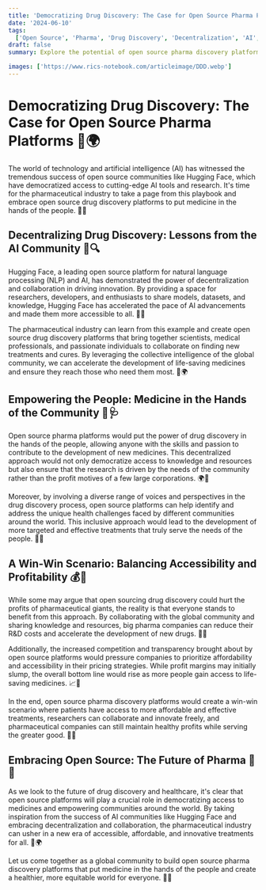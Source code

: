 ```yaml
---
title: 'Democratizing Drug Discovery: The Case for Open Source Pharma Platforms 💊🌍'
date: '2024-06-10'
tags:
  ['Open Source', 'Pharma', 'Drug Discovery', 'Decentralization', 'AI', 'Medicine', 'Hugging Face']
draft: false
summary: Explore the potential of open source pharma discovery platforms in democratizing drug discovery and empowering people. Learn how decentralizing the pharmaceutical industry, inspired by the success of AI communities like Hugging Face, can lead to more accessible and affordable medicines while still benefiting all stakeholders.

images: ['https://www.rics-notebook.com/articleimage/DDD.webp']
---
```


# Democratizing Drug Discovery: The Case for Open Source Pharma Platforms 💊🌍

The world of technology and artificial intelligence (AI) has witnessed the tremendous success of open source communities like Hugging Face, which have democratized access to cutting-edge AI tools and research. It's time for the pharmaceutical industry to take a page from this playbook and embrace open source drug discovery platforms to put medicine in the hands of the people. 🤝💡

## Decentralizing Drug Discovery: Lessons from the AI Community 🧠🔍

Hugging Face, a leading open source platform for natural language processing (NLP) and AI, has demonstrated the power of decentralization and collaboration in driving innovation. By providing a space for researchers, developers, and enthusiasts to share models, datasets, and knowledge, Hugging Face has accelerated the pace of AI advancements and made them more accessible to all. 🤗🚀

The pharmaceutical industry can learn from this example and create open source drug discovery platforms that bring together scientists, medical professionals, and passionate individuals to collaborate on finding new treatments and cures. By leveraging the collective intelligence of the global community, we can accelerate the development of life-saving medicines and ensure they reach those who need them most. 💊🌍

## Empowering the People: Medicine in the Hands of the Community 💪🩺

Open source pharma platforms would put the power of drug discovery in the hands of the people, allowing anyone with the skills and passion to contribute to the development of new medicines. This decentralized approach would not only democratize access to knowledge and resources but also ensure that the research is driven by the needs of the community rather than the profit motives of a few large corporations. 🌍🤲

Moreover, by involving a diverse range of voices and perspectives in the drug discovery process, open source platforms can help identify and address the unique health challenges faced by different communities around the world. This inclusive approach would lead to the development of more targeted and effective treatments that truly serve the needs of the people. 🌈🎯

## A Win-Win Scenario: Balancing Accessibility and Profitability 💰🤝

While some may argue that open sourcing drug discovery could hurt the profits of pharmaceutical giants, the reality is that everyone stands to benefit from this approach. By collaborating with the global community and sharing knowledge and resources, big pharma companies can reduce their R&D costs and accelerate the development of new drugs. 💸🔬

Additionally, the increased competition and transparency brought about by open source platforms would pressure companies to prioritize affordability and accessibility in their pricing strategies. While profit margins may initially slump, the overall bottom line would rise as more people gain access to life-saving medicines. 📈💊

In the end, open source pharma discovery platforms would create a win-win scenario where patients have access to more affordable and effective treatments, researchers can collaborate and innovate freely, and pharmaceutical companies can still maintain healthy profits while serving the greater good. 🌟🤝

## Embracing Open Source: The Future of Pharma 🔮💡

As we look to the future of drug discovery and healthcare, it's clear that open source platforms will play a crucial role in democratizing access to medicines and empowering communities around the world. By taking inspiration from the success of AI communities like Hugging Face and embracing decentralization and collaboration, the pharmaceutical industry can usher in a new era of accessible, affordable, and innovative treatments for all. 💊🌍

Let us come together as a global community to build open source pharma discovery platforms that put medicine in the hands of the people and create a healthier, more equitable world for everyone. 🤝🌟
